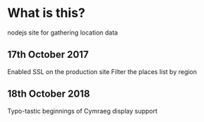 # What is this?

nodejs site for gathering location data


## 17th October 2017

Enabled SSL on the production site
Filter the places list by region

## 18th October 2018

Typo-tastic beginnings of Cymraeg display support
